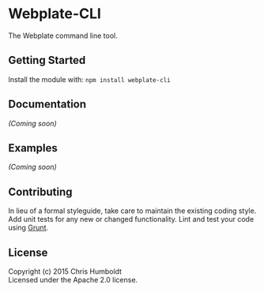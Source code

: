 # Webplate-CLI

The Webplate command line tool.

## Getting Started
Install the module with: `npm install webplate-cli`

## Documentation
_(Coming soon)_

## Examples
_(Coming soon)_

## Contributing
In lieu of a formal styleguide, take care to maintain the existing coding style. Add unit tests for any new or changed functionality. Lint and test your code using [Grunt](http://gruntjs.com/).

## License
Copyright (c) 2015 Chris Humboldt  
Licensed under the Apache 2.0 license.

